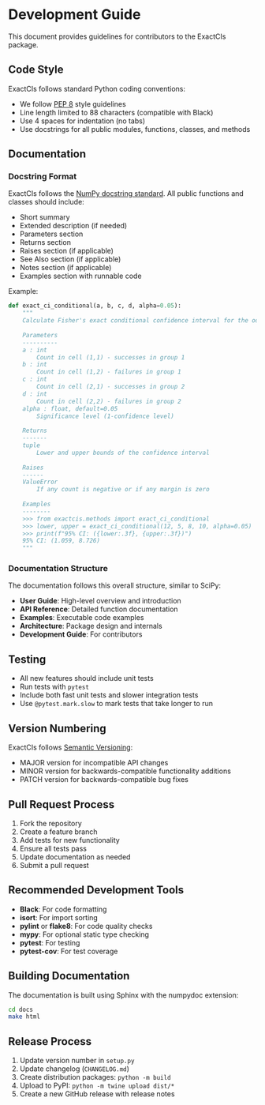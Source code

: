 # Development Guide

This document provides guidelines for contributors to the ExactCIs package.

## Code Style

ExactCIs follows standard Python coding conventions:

- We follow [PEP 8](https://www.python.org/dev/peps/pep-0008/) style guidelines
- Line length limited to 88 characters (compatible with Black)
- Use 4 spaces for indentation (no tabs)
- Use docstrings for all public modules, functions, classes, and methods

## Documentation

### Docstring Format

ExactCIs follows the [NumPy docstring standard](https://numpydoc.readthedocs.io/en/latest/format.html). All public functions and classes should include:

- Short summary
- Extended description (if needed)
- Parameters section
- Returns section
- Raises section (if applicable)
- See Also section (if applicable)
- Notes section (if applicable)
- Examples section with runnable code

Example:

```python
def exact_ci_conditional(a, b, c, d, alpha=0.05):
    """
    Calculate Fisher's exact conditional confidence interval for the odds ratio.
    
    Parameters
    ----------
    a : int
        Count in cell (1,1) - successes in group 1
    b : int
        Count in cell (1,2) - failures in group 1
    c : int
        Count in cell (2,1) - successes in group 2
    d : int
        Count in cell (2,2) - failures in group 2
    alpha : float, default=0.05
        Significance level (1-confidence level)
    
    Returns
    -------
    tuple
        Lower and upper bounds of the confidence interval
    
    Raises
    ------
    ValueError
        If any count is negative or if any margin is zero
    
    Examples
    --------
    >>> from exactcis.methods import exact_ci_conditional
    >>> lower, upper = exact_ci_conditional(12, 5, 8, 10, alpha=0.05)
    >>> print(f"95% CI: ({lower:.3f}, {upper:.3f})")
    95% CI: (1.059, 8.726)
    """
```

### Documentation Structure

The documentation follows this overall structure, similar to SciPy:

- **User Guide**: High-level overview and introduction
- **API Reference**: Detailed function documentation
- **Examples**: Executable code examples
- **Architecture**: Package design and internals
- **Development Guide**: For contributors

## Testing

- All new features should include unit tests
- Run tests with `pytest`
- Include both fast unit tests and slower integration tests
- Use `@pytest.mark.slow` to mark tests that take longer to run

## Version Numbering

ExactCIs follows [Semantic Versioning](https://semver.org/):

- MAJOR version for incompatible API changes
- MINOR version for backwards-compatible functionality additions
- PATCH version for backwards-compatible bug fixes

## Pull Request Process

1. Fork the repository
2. Create a feature branch
3. Add tests for new functionality
4. Ensure all tests pass
5. Update documentation as needed
6. Submit a pull request

## Recommended Development Tools

- **Black**: For code formatting
- **isort**: For import sorting
- **pylint** or **flake8**: For code quality checks
- **mypy**: For optional static type checking
- **pytest**: For testing
- **pytest-cov**: For test coverage

## Building Documentation

The documentation is built using Sphinx with the numpydoc extension:

```bash
cd docs
make html
```

## Release Process

1. Update version number in `setup.py`
2. Update changelog (`CHANGELOG.md`)
3. Create distribution packages: `python -m build`
4. Upload to PyPI: `python -m twine upload dist/*`
5. Create a new GitHub release with release notes
